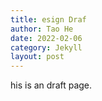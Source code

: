 ```yaml
---
title: esign Draf
author: Tao He
date: 2022-02-06
category: Jekyll
layout: post
---
```


his is an draft page.
